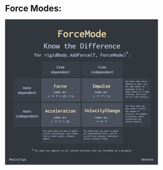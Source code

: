 # Force Modes:
<img src="https://github.com/dvcdung/unity_learning_materials/blob/master/force-modes.png" alt="forcemodes"/>
